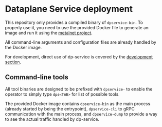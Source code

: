 # Dataplane Service deployment
This repository only provides a compiled binary of `dpservice-bin`. To properly use it, you need to use the provided Docker file to generate an image and run it using the [metalnet project](https://github.com/ironcore-dev/metalnet).

All command-line arguments and configuration files are already handled by the Docker image.

For development, direct use of dp-service is covered by the [development section](../development/).

## Command-line tools
All tool binaries are designed to be prefixed with `dpservice-` to enable the operator to simply type `dps<TAB>` for list of possible tools.

The provided Docker image contains `dpservice-bin` as the main process (already started by being the entrypoint), `dpservice-cli` to gRPC communication with the main process, and `dpservice-dump` to provide a way to see the actual traffic handled by dp-service.

